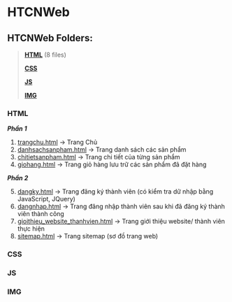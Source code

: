 # HTCNWeb
## HTCNWeb Folders:

> **[HTML](#html)** (8 files)
>
> **[CSS](#css)**
>
> **[JS](#js)**
>
> **[IMG](#img)**

### HTML <a name="html"></a>
***Phần 1***
1. [trangchu.html](https://doananhtingithub40102.github.io/HTCNWeb/html/trangchu.html) -> Trang Chủ
2. [danhsachsanpham.html](https://doananhtingithub40102.github.io/HTCNWeb/html/danhsachsanpham.html) -> Trang danh sách các sản phẩm
3. [chitietsanpham.html](https://doananhtingithub40102.github.io/HTCNWeb/html/chitietsanpham.html) -> Trang chi tiết của từng sản phẩm
4. [giohang.html](https://doananhtingithub40102.github.io/HTCNWeb/html/giohang.html) -> Trang giỏ hàng lưu trữ các sản phẩm đã đặt hàng

***Phần 2***

5. [dangky.html](https://doananhtingithub40102.github.io/HTCNWeb/html/dangky.html) -> Trang đăng ký thành viên (có kiểm tra dữ nhập bằng JavaScript, JQuery)
6. [dangnhap.html](https://doananhtingithub40102.github.io/HTCNWeb/html/dangnhap.html) -> Trang đăng nhập thành viên sau khi đã đăng ký thành viên thành công
7. [gioithieu_website_thanhvien.html](https://doananhtingithub40102.github.io/HTCNWeb/html/gioithieu_website_thanhvien.html) -> Trang giới thiệu website/ thành viên thực hiện
8. [sitemap.html](https://doananhtingithub40102.github.io/HTCNWeb/html/sitemap.html) -> Trang sitemap (sơ đồ trang web)

### CSS <a name="css"></a>

### JS <a name="js"></a>

### IMG <a name="img"></a>
